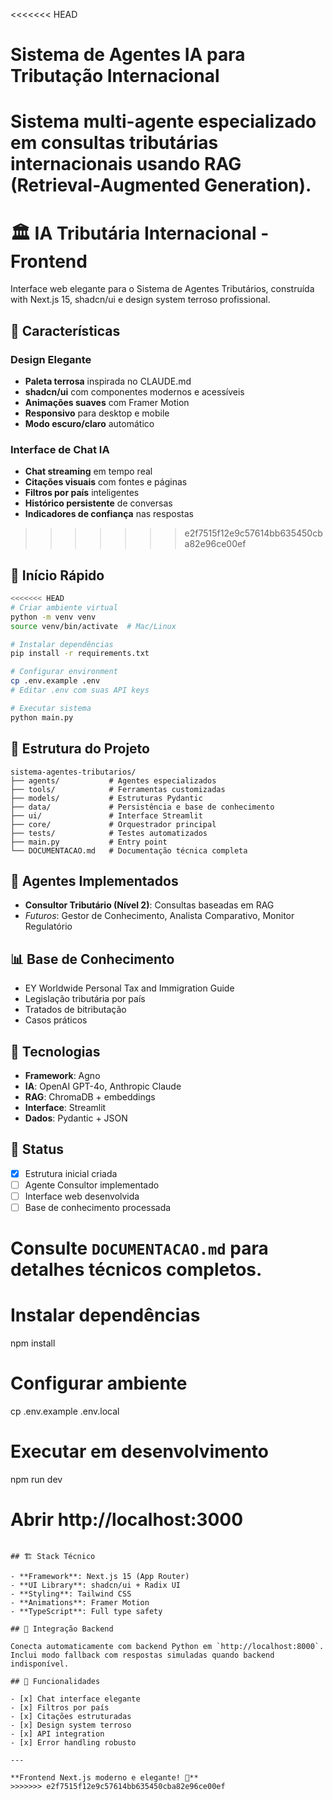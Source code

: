 <<<<<<< HEAD
# Sistema de Agentes IA para Tributação Internacional

Sistema multi-agente especializado em consultas tributárias internacionais usando RAG (Retrieval-Augmented Generation).
=======
# 🏛️ IA Tributária Internacional - Frontend

Interface web elegante para o Sistema de Agentes Tributários, construída with Next.js 15, shadcn/ui e design system terroso profissional.

## 🎨 Características

### Design Elegante  
- **Paleta terrosa** inspirada no CLAUDE.md
- **shadcn/ui** com componentes modernos e acessíveis
- **Animações suaves** com Framer Motion
- **Responsivo** para desktop e mobile
- **Modo escuro/claro** automático

### Interface de Chat IA
- **Chat streaming** em tempo real
- **Citações visuais** com fontes e páginas
- **Filtros por país** inteligentes
- **Histórico persistente** de conversas
- **Indicadores de confiança** nas respostas
>>>>>>> e2f7515f12e9c57614bb635450cba82e96ce00ef

## 🚀 Início Rápido

```bash
<<<<<<< HEAD
# Criar ambiente virtual
python -m venv venv
source venv/bin/activate  # Mac/Linux

# Instalar dependências
pip install -r requirements.txt

# Configurar environment
cp .env.example .env
# Editar .env com suas API keys

# Executar sistema
python main.py
```

## 📁 Estrutura do Projeto

```
sistema-agentes-tributarios/
├── agents/           # Agentes especializados
├── tools/            # Ferramentas customizadas  
├── models/           # Estruturas Pydantic
├── data/             # Persistência e base de conhecimento
├── ui/               # Interface Streamlit
├── core/             # Orquestrador principal
├── tests/            # Testes automatizados
├── main.py           # Entry point
└── DOCUMENTACAO.md   # Documentação técnica completa
```

## 🤖 Agentes Implementados

- **Consultor Tributário (Nível 2)**: Consultas baseadas em RAG
- *Futuros*: Gestor de Conhecimento, Analista Comparativo, Monitor Regulatório

## 📊 Base de Conhecimento

- EY Worldwide Personal Tax and Immigration Guide
- Legislação tributária por país
- Tratados de bitributação
- Casos práticos

## 🔧 Tecnologias

- **Framework**: Agno
- **IA**: OpenAI GPT-4o, Anthropic Claude
- **RAG**: ChromaDB + embeddings
- **Interface**: Streamlit
- **Dados**: Pydantic + JSON

## 📝 Status

- [x] Estrutura inicial criada
- [ ] Agente Consultor implementado
- [ ] Interface web desenvolvida
- [ ] Base de conhecimento processada

Consulte `DOCUMENTACAO.md` para detalhes técnicos completos.
=======
# Instalar dependências
npm install

# Configurar ambiente
cp .env.example .env.local

# Executar em desenvolvimento
npm run dev

# Abrir http://localhost:3000
```

## 🏗️ Stack Técnico

- **Framework**: Next.js 15 (App Router)
- **UI Library**: shadcn/ui + Radix UI  
- **Styling**: Tailwind CSS
- **Animations**: Framer Motion
- **TypeScript**: Full type safety

## 🔧 Integração Backend

Conecta automaticamente com backend Python em `http://localhost:8000`.
Inclui modo fallback com respostas simuladas quando backend indisponível.

## 📱 Funcionalidades

- [x] Chat interface elegante
- [x] Filtros por país  
- [x] Citações estruturadas
- [x] Design system terroso
- [x] API integration
- [x] Error handling robusto

---

**Frontend Next.js moderno e elegante! 🎉**
>>>>>>> e2f7515f12e9c57614bb635450cba82e96ce00ef
